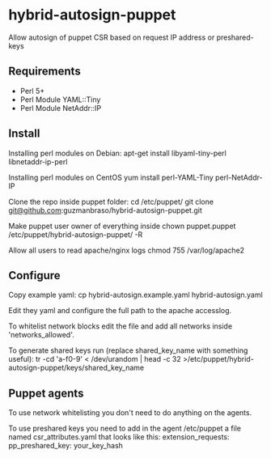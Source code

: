 hybrid-autosign-puppet
======================

Allow autosign of puppet CSR based on request IP address or preshared-keys

Requirements
------------

- Perl 5+
- Perl Module YAML::Tiny
- Perl Module NetAddr::IP

Install
-------

Installing perl modules on Debian:
    apt-get install libyaml-tiny-perl libnetaddr-ip-perl

Installing perl modules on CentOS
    yum install perl-YAML-Tiny perl-NetAddr-IP

Clone the repo inside puppet folder:
    cd /etc/puppet/
    git clone git@github.com:guzmanbraso/hybrid-autosign-puppet.git

Make puppet user owner of everything inside
    chown puppet.puppet /etc/puppet/hybrid-autosign-puppet/ -R

Allow all users to read apache/nginx logs
    chmod 755 /var/log/apache2

Configure
-----------------------

Copy example yaml:
    cp hybrid-autosign.example.yaml hybrid-autosign.yaml

Edit they yaml and configure the full path to the apache accesslog.

To whitelist network blocks edit the file and add all networks inside 'networks_allowed'.

To generate shared keys run (replace shared_key_name with something useful):
    tr -cd 'a-f0-9' < /dev/urandom | head -c 32 >/etc/puppet/hybrid-autosign-puppet/keys/shared_key_name

Puppet agents
-------------

To use network whitelisting you don't need to do anything on the agents.
   
To use preshared keys you need to add in the agent /etc/puppet a file named csr_attributes.yaml that looks like this:
    extension_requests:
      pp_preshared_key: your_key_hash

